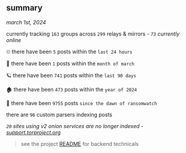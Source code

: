 
## summary
_march 1st, 2024_

currently tracking `163` groups across `299` relays & mirrors - _`73` currently online_

⏲ there have been `5` posts within the `last 24 hours`

🦈 there have been `1` posts within the `month of march`

🪐 there have been `741` posts within the `last 90 days`

🏚 there have been `473` posts within the `year of 2024`

🦕 there have been `9755` posts `since the dawn of ransomwatch`

there are `96` custom parsers indexing posts

_`20` sites using v2 onion services are no longer indexed - [support.torproject.org](https://support.torproject.org/onionservices/v2-deprecation/)_

> see the project [README](https://github.com/joshhighet/ransomwatch#ransomwatch--) for backend technicals
